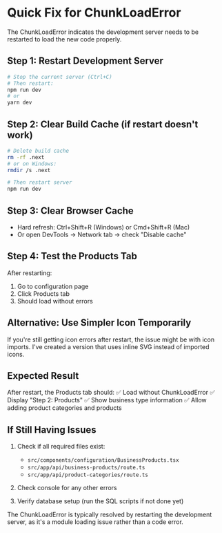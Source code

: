 # Quick Fix for ChunkLoadError

The ChunkLoadError indicates the development server needs to be restarted to load the new code properly.

## Step 1: Restart Development Server

```bash
# Stop the current server (Ctrl+C)
# Then restart:
npm run dev
# or
yarn dev
```

## Step 2: Clear Build Cache (if restart doesn't work)

```bash
# Delete build cache
rm -rf .next
# or on Windows:
rmdir /s .next

# Then restart server
npm run dev
```

## Step 3: Clear Browser Cache

- Hard refresh: Ctrl+Shift+R (Windows) or Cmd+Shift+R (Mac)
- Or open DevTools → Network tab → check "Disable cache"

## Step 4: Test the Products Tab

After restarting:
1. Go to configuration page
2. Click Products tab
3. Should load without errors

## Alternative: Use Simpler Icon Temporarily

If you're still getting icon errors after restart, the issue might be with icon imports. I've created a version that uses inline SVG instead of imported icons.

## Expected Result

After restart, the Products tab should:
✅ Load without ChunkLoadError
✅ Display "Step 2: Products" 
✅ Show business type information
✅ Allow adding product categories and products

## If Still Having Issues

1. Check if all required files exist:
   - `src/components/configuration/BusinessProducts.tsx`
   - `src/app/api/business-products/route.ts`
   - `src/app/api/product-categories/route.ts`

2. Check console for any other errors

3. Verify database setup (run the SQL scripts if not done yet)

The ChunkLoadError is typically resolved by restarting the development server, as it's a module loading issue rather than a code error.
